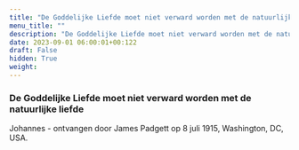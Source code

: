 ```yaml
---
title: "De Goddelijke Liefde moet niet verward worden met de natuurlijke liefde"
menu_title: ""
description: "De Goddelijke Liefde moet niet verward worden met de natuurlijke liefde"
date: 2023-09-01 06:00:01+00:122
draft: False
hidden: True
weight:
---
```

### De Goddelijke Liefde moet niet verward worden met de natuurlijke liefde

Johannes - ontvangen door James Padgett op 8 juli 1915, Washington, DC, USA.

